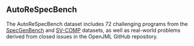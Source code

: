 ## AutoReSpecBench

The AutoReSpecBench dataset includes 72 challenging programs from the [SpecGenBench](https://doi.ieeecomputersociety.org/10.1109/ICSE55347.2025.00129) and [SV-COMP](https://gitlab.com/sosy-lab/benchmarking/sv-benchmarks) datasets, as well as real-world problems derived from closed issues in the OpenJML GitHub repository.
